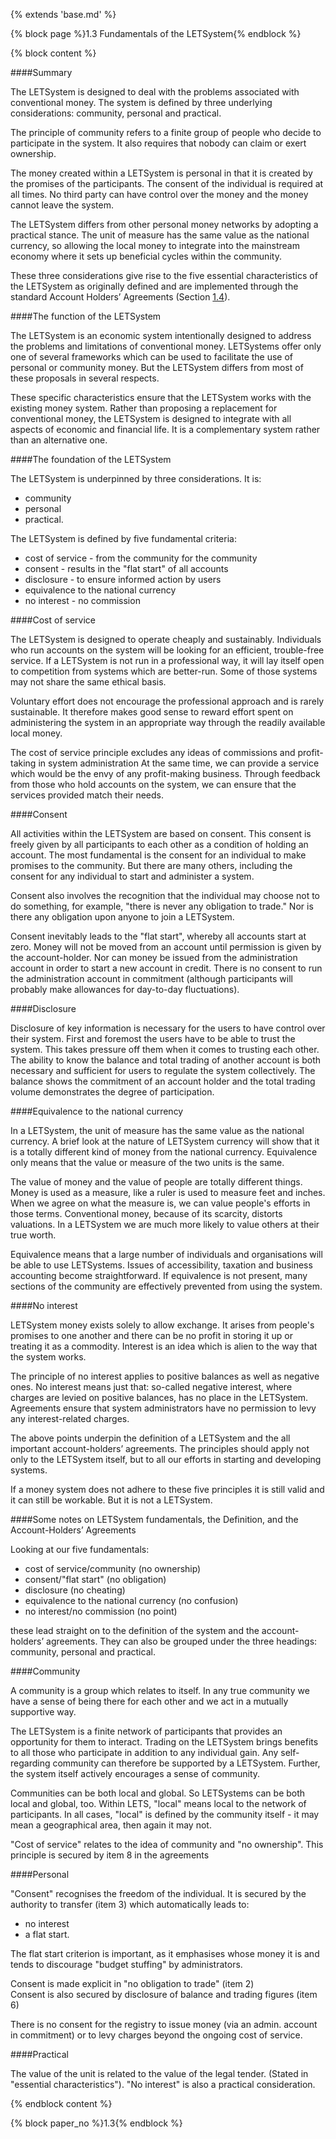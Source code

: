 {% extends 'base.md' %}

{% block page %}1.3 Fundamentals of the LETSystem{% endblock %}

{% block content %}

####Summary

The LETSystem is designed to deal with the problems associated 
with conventional money. The system is defined by three underlying 
considerations: community, personal and practical.

The principle of community refers to a finite group of people who 
decide to participate in the system. It also requires that nobody can 
claim or exert ownership.

The money created within a LETSystem is personal in that it is 
created by the promises of the participants. The consent of the 
individual is required at all times. No third party can have control 
over the money and the money cannot leave the system.

The LETSystem differs from other personal money networks by 
adopting a practical stance. The unit of measure has the same value 
as the national currency, so allowing the local money to integrate 
into the mainstream economy where it sets up beneficial cycles 
within the community. 

These three considerations give rise to the five essential 
characteristics of the LETSystem as originally defined and are 
implemented through the standard Account Holders’ Agreements 
(Section [1.4](1.4.html)).

####The function of the LETSystem 

The LETSystem is an economic system intentionally designed to 
address the problems and limitations of conventional money. 
LETSystems offer only one of several frameworks which can be 
used to facilitate the use of personal or community money. But the 
LETSystem differs from most of these proposals in several respects. 

These specific characteristics ensure that the LETSystem works 
with the existing money system. Rather than proposing a 
replacement for conventional money, the LETSystem is designed to 
integrate with all aspects of economic and financial life. It is a 
complementary system rather than an alternative one. 

####The foundation of the LETSystem 

The LETSystem is underpinned by three considerations. It is:

* community
* personal
* practical.

The LETSystem is defined by five fundamental criteria: 

* cost of service - from the community for the community
* consent - results in the "flat start" of all accounts
* disclosure - to ensure informed action by users
* equivalence to the national currency 
* no interest - no commission

####Cost of service

The LETSystem is designed to operate cheaply 
and sustainably. Individuals who run accounts on the system will be 
looking for an efficient, trouble-free service. If a LETSystem is not 
run in a professional way, it will lay itself open to competition from 
systems which are better-run. Some of those systems may not share 
the same ethical basis. 

Voluntary effort does not encourage the professional approach and 
is rarely sustainable. It therefore makes good sense to reward effort 
spent on administering the system in an appropriate way through the 
readily available local money. 

The cost of service principle excludes any ideas of commissions and 
profit-taking in system administration  At the same time, we can 
provide a service which would be the envy of any profit-making 
business. Through feedback from those who hold accounts on the 
system, we can ensure that the services provided match their needs. 

####Consent

All activities within the LETSystem are based on consent. 
This consent is freely given by all participants to each other as a 
condition of holding an account. The most fundamental is the 
consent for an individual to make promises to the community. But 
there are many others, including the consent for any individual to 
start and administer a system. 

Consent also involves the recognition that the individual may 
choose not to do something, for example, "there is never any 
obligation to trade." Nor is there any obligation upon anyone to join 
a LETSystem. 

Consent inevitably leads to the "flat start", whereby all accounts 
start at zero. Money will not be moved from an account until 
permission is given by the account-holder. Nor can money be issued 
from the administration account in order to start a new account in 
credit. There is no consent to run the administration account in 
commitment (although participants will probably make allowances 
for day-to-day fluctuations).

####Disclosure

Disclosure of key information is necessary for the users to have 
control over their system. First and foremost the users have to be 
able to trust the system. This takes pressure off them when it comes 
to trusting each other. The ability to know the balance and total 
trading of another account is both necessary and sufficient for users 
to regulate the system collectively. The balance shows the 
commitment of an account holder and the total trading volume 
demonstrates the degree of participation. 

####Equivalence to the national currency

In a LETSystem, the unit of 
measure has the same value as the national currency. A brief look at 
the nature of LETSystem currency will show that it is a totally 
different kind of money from the national currency. Equivalence 
only means that the value or measure of the two units is the same. 

The value of money and the value of people are totally different 
things. Money is used as a measure, like a ruler is used to measure 
feet and inches. When we agree on what the measure is, we can 
value people's efforts in those terms.  Conventional money, because 
of its scarcity, distorts valuations. In a LETSystem we are much 
more likely to value others at their true worth. 

Equivalence means that a large number of individuals and 
organisations will be able to use LETSystems. Issues of 
accessibility, taxation and business accounting become 
straightforward. If equivalence is not present, many sections of the 
community are effectively prevented from using the system. 

####No interest

LETSystem money exists solely to allow exchange. It 
arises from people's promises to one another and there can be no 
profit in storing it up or treating it as a commodity. Interest is an 
idea which is alien to the way that the system works. 

The principle of no interest applies to positive balances as well as 
negative ones. No interest means just that: so-called negative 
interest, where charges are levied on positive balances, has no place 
in the LETSystem. Agreements ensure that system administrators 
have no permission to levy any interest-related charges. 

The above points underpin the definition of a LETSystem and the 
all important account-holders’ agreements. The principles should 
apply not only to the LETSystem itself, but to all our efforts in 
starting and developing systems. 

If a money system does not adhere to these five principles it is still 
valid and it can still be workable. But it is not a LETSystem. 

####Some notes on LETSystem fundamentals, the Definition, and the Account-Holders’ Agreements

Looking at our five fundamentals: 

* cost of service/community	(no ownership)
* consent/"flat start"	(no obligation)
* disclosure	(no cheating)
* equivalence to the national currency 	(no confusion)
* no interest/no commission	(no point)

these lead straight on to the definition of the system and the 
account-holders’ agreements. They can also be grouped under the 
three headings: community, personal and practical. 

####Community

A community is a group which relates to itself. In any true 
community we have a sense of being there for each other and we 
act in a mutually supportive way. 

The LETSystem is a finite network of participants that provides an 
opportunity for them to interact. Trading on the LETSystem brings 
benefits to all those who participate in addition to any individual 
gain. Any self-regarding community can therefore be supported by a 
LETSystem. Further, the system itself actively encourages a sense 
of community. 

Communities can be both local and global. So LETSystems can be 
both local and global, too. Within LETS, "local" means local to the 
network of participants. In all cases, "local" is defined by the 
community itself - it may mean a geographical area, then again it 
may not. 

"Cost of service" relates to the idea of community and "no 
ownership". This principle is secured by item 8 in the agreements 

####Personal 

"Consent" recognises the freedom of the individual. It is secured by 
the authority to transfer (item 3) which automatically leads to:

* no interest
* a flat start.

The flat start criterion is important, as it emphasises whose money it 
is and tends to discourage "budget stuffing" by administrators. 

Consent is made explicit in "no obligation to trade" (item 2)  
Consent is also secured by disclosure of balance and trading figures 
(item 6) 

There is no consent for the registry to issue money (via an admin. 
account in commitment) or to levy charges beyond the ongoing cost 
of service. 

####Practical

The value of the unit is related to the value of the legal tender. 
(Stated in "essential characteristics"). "No interest" is also a 
practical consideration. 

{% endblock content %}

{% block paper_no %}1.3{% endblock %}

